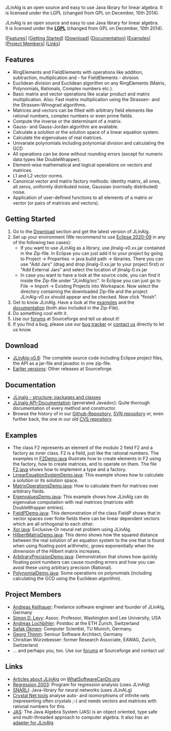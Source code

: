 JLinAlg is an open source and easy to use Java library for linear algebra.
It is licensed under the LGPL (changed from GPL on December, 10th 2014).

JLinAlg is an open source and easy to use Java library for linear algebra.  
It is licensed under the [**LGPL**](http://www.gnu.org/copyleft/lgpl.html) (changed from GPL on December, 10th 2014).

  
  

\[[Features](#Features)\] \[[Getting Started](#GettingStarted)\] \[[Download](#Download)\] \[[Documentation](#Documentation)\] \[[Examples](#Examples)\] \[[Project Members](#Members)\] \[[Links](#Links)\]

  

Features
--------

*   RingElements and FieldElements with operations like addition, subtraction, multiplication and - for FieldElements - division.
*   Euclidean division and Euclidean algorithm on any RingElements (Matrix, Polynomials, Rationals, Complex numbers etc.).
*   Basic matrix and vector operations like scalar product and matrix multiplication. Also: Fast matrix multiplication using the Strassen- and the Strassen-Winograd algorithms.
*   Matrices and vectors can be filled with arbitrary field elements like rational numbers, complex numbers or even prime fields.
*   Compute the inverse or the determinant of a matrix.
*   Gauss- and Gauss-Jordan algorithm are available.
*   Calculate a solution or the solution space of a linear equation system.
*   Calculate the eigenvalues of real matrices.
*   Univariate polynomials including polynomial division and calculating the GCD
*   All operations can be done without rounding errors (except for numeric data types like DoubleWrapper).
*   Element-wise mathematical and logical operations on vectors and matrices.
*   L1 and L2 vector norms.
*   Canonical vector and matrix factory methods: identity matrix, all ones, all zeros, uniformly distributed noise, Gaussian (normally distributed) noise.
*   Application of user-defined functions to all elements of a matrix or vector (or pairs of matrices and vectors).

Getting Started
---------------

1.  Go to the [Download](#Download) section and get the latest version of JLinAlg.
2.  Set up your environment (We recommend to use [Eclipse 2020-09](http://www.eclipse.org/) in any of the following two cases):
    *   If you want to use JLinAlg as a library, use jlinalg-v0.xx.jar contained in the Zip-file. In Eclipse you can just add it to your project by going to Project -> Properties -> java build path -> libraries. There you can use "Add Jars" (drag and drop jlinalg-0.xx.jar to your project first) or "Add External Jars" and select the location of jlinalg-0.xx.jar
    *   In case you want to have a look at the source code, you can find it inside the Zip-file under "JLinAlg/src". In Eclipse you can just go to File -> Import -> Existing Projects into Workspace. Now select the directory containing the downloaded Zip-file and the project JLinAlg-v0.xx should appear and be checked. Now click "finish".
3.  Get to know JLinAlg. Have a look at the [examples](#Examples) and the [documentation](#Documentation) (both also included in the Zip-File).
4.  Do something cool with it.
5.  Use our [forums](https://sourceforge.net/forum/?group_id=71387) at Sourceforge and tell us about it!
6.  If you find a bug, please use our [bug tracker](https://sourceforge.net/p/jlinalg/bugs/) or [contact us](#Members) directly to let us know.

Download
--------

*   [JLinAlg-v0.8](https://sourceforge.net/projects/jlinalg/files/latest/download): The complete source code including Eclipse project files, the API as a jar-file and javadoc in one zip-file.
*   [Earlier versions](https://sourceforge.net/project/showfiles.php?group_id=71387): Other releases at Sourceforge.

Documentation
-------------

*   [JLinalg - structure: packages and classes](https://jlinalg.sourceforge.net/structure.html)
*   [JLinalg API-Documentation](https://jlinalg.sourceforge.net/javadocs) (generated Javadoc): Quite thorough documentation of every method and constructor.
*   Browse the history of in our [Github-Repository](https://github.com/JLinAlg/JLinAlg), [SVN repository](http://sourceforge.net/p/jlinalg/code/HEAD/tree/) or, even further back, the one in our old [CVS repository](http://jlinalg.cvs.sourceforge.net/jlinalg/).

Examples
--------

*   The class F2 represents an element of the modulo 2 field F2 and a factory as inner class. F2 is a field, just like the rational numbers. The examples in [F2Demo.java](https://jlinalg.sourceforge.net/code/F2Demo.html) illustrate how to create elements in F2 using the factory, how to create matrices, and to operate on them. The file [F2.java](https://jlinalg.sourceforge.net/code/F2.html) shows how to implement a type and a factory.
*   [LinearEquationSystemDemo.java](https://jlinalg.sourceforge.net/code/LinearEquationSystemDemo.html): This example shows how to calculate a solution or its solution space.
*   [MatrixOperationsDemo.java](https://jlinalg.sourceforge.net/code/MatrixOperationsDemo.html): How to calculate them for matrices over arbitrary fields.
*   [EigenvaluesDemo.java](https://jlinalg.sourceforge.net/code/EigenvaluesDemo.html): This example shows how JLinAlg can do eigenvalue computation with real matrices (matrices with DoubleWrapper entries).
*   [FieldPDemo.java](https://jlinalg.sourceforge.net/code/FieldPDemo.html): This demonstration of the class FieldP shows that in vector spaces over finite fields there can be linear dependent vectors which are all orthogonal to each other.
*   [Xor.java](https://jlinalg.sourceforge.net/code/Xor.html): Exclusive-Or neural net problem using JLinAlg.
*   [HilbertMatrixDemo.java](https://jlinalg.sourceforge.net/code/HilbertMatrixDemo.html): This demo shows how the squared distance between the real solution of an equation system to the one that is found when using floating point arithmetic, grows exponentially when the dimension of the Hilbert matrix increases.
*   [ArbitraryPrecisionDemo.java](https://jlinalg.sourceforge.net/code/ArbitraryPrecisionDemo.html): Demonstration that shows how quickly floating point numbers can cause rounding errors and how you can avoid these using arbitrary precision (Rational).
*   [PolynomialDemo.java](https://jlinalg.sourceforge.net/code/PolynomialDemo.html): Some operations on polynomials (including calculating the GCD using the Euclidean algorithm).

Project Members
---------------

*   [Andreas Keilhauer](http://www.keilhauer.eu/): Freelance software engineer and founder of JLinAlg, Germany
*   [Simon D. Levy](http://www.cs.wlu.edu/~levy): Assoc. Professor, Washington and Lee University, USA
*   [Andreas Lochbihler](http://pp.info.uni-karlsruhe.de/personhp/andreas_lochbihler.php): Postdoc at the ETH Zurich, Switzerland
*   [Safak Ökmen](mailto:oekmen@in.tum.de): Computer Scientist, TU Munich, Germany.
*   [Georg Thimm](http://www.adam.ntu.edu.sg/~mgeorg): Seniour Software Architect, Germany
*   Christian Würzebesser: former Research Associate, EAWAG, Zurich, Switzerland
*   ... and perhaps you, too. Use our [forums](https://sourceforge.net/forum/?group_id=71387) at Sourceforge and contact us!

Links
-----

*   [Articles about JLinAlg](http://www.whatsoftwarecando.org/category/jlinalg) on [WhatSoftwareCanDo.org](http://www.whatsoftwarecando.org/)
*   [Regression 2003](http://www.keilhauer.eu/ProPra): Program for regression analysis (uses JLinAlg)
*   [SNARLI](http://snarli.sourceforge.net/): Java-library for neural networks (uses JLinALg)
*   [Crystal Net tools](http://www.adam.ntu.edu.sg/~mgeorg/) analyse auto- and isomorphisms of infinite nets (representing often crystals ;-) and needs vectors and matrices with rational numbers for this.
*   [JAS](http://krum.rz.uni-mannheim.de/jas/): The Java Algebra System (JAS) is an object oriented, type safe and multi-threaded approach to computer algebra. It also has an [adapter for JLinAlg](http://krum.rz.uni-mannheim.de/jas/doc/download.html).

